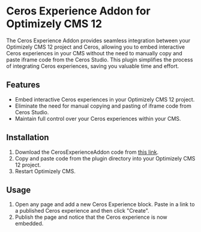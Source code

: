 # Ceros Experience Addon for Optimizely CMS 12

The Ceros Experience Addon provides seamless integration between your Optimizely CMS 12 project and Ceros, allowing you to embed interactive Ceros experiences in your CMS without the need to manually copy and paste iframe code from the Ceros Studio. This plugin simplifies the process of integrating Ceros experiences, saving you valuable time and effort.

## Features

- Embed interactive Ceros experiences in your Optimizely CMS 12 project.
- Eliminate the need for manual copying and pasting of iframe code from Ceros Studio.
- Maintain full control over your Ceros experiences within your CMS.

## Installation
1. Download the CerosExperienceAddon code from [this link](https://github.com/ceros/ceros-optimizely-cms-plugin).
2. Copy and paste code from the plugin directory into your Optimizely CMS 12 project.
3. Restart Optimizely CMS.

## Usage
1. Open any page and add a new Ceros Experience block. Paste in a link to a published Ceros experience and then click "Create".
2. Publish the page and notice that the Ceros experience is now embedded.
